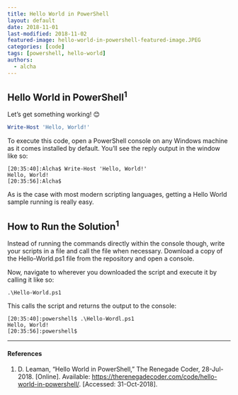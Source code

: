```yaml
---
title: Hello World in PowerShell
layout: default
date: 2018-11-01
last-modified: 2018-11-02
featured-image: hello-world-in-powershell-featured-image.JPEG
categories: [code]
tags: [powershell, hello-world]
authors:
  - alcha
---
```


## Hello World in PowerShell<sup>1</sup>

Let’s get something working! 😊

```powershell
Write-Host 'Hello, World!'
```

To execute this code, open a PowerShell console on any Windows machine as it
comes installed by default. You’ll see the reply output in the window like so:

```console
[20:35:40]:Alcha$ Write-Host 'Hello, World!'
Hello, World!
[20:35:56]:Alcha$
```

As is the case with most modern scripting languages, getting a Hello World
sample running is really easy.

## How to Run the Solution<sup>1</sup>

Instead of running the commands directly within the console though, write your
scripts in a file and call the file when necessary. Download a copy of the
Hello-World.ps1 file from the repository and open a console.

Now, navigate to wherever you downloaded the script and execute it by calling
it like so:

```console
.\Hello-World.ps1
```

This calls the script and returns the output to the console:

```console
[20:35:40]:powershell$ .\Hello-Wordl.ps1
Hello, World!
[20:35:56]:powershell$
```

---

#### References

1. D. Leaman, “Hello World in PowerShell,” The Renegade Coder, 28-Jul-2018.
  [Online]. Available: <https://therenegadecoder.com/code/hello-world-in-powershell/>.
  [Accessed: 31-Oct-2018].
